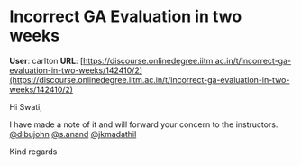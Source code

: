# Incorrect GA Evaluation in two weeks

**User**: carlton
**URL**: [https://discourse.onlinedegree.iitm.ac.in/t/incorrect-ga-evaluation-in-two-weeks/142410/2](https://discourse.onlinedegree.iitm.ac.in/t/incorrect-ga-evaluation-in-two-weeks/142410/2)

Hi Swati,

I have made a note of it and will forward your concern to the instructors. [@dibujohn](/u/dibujohn) [@s.anand](/u/s.anand) [@jkmadathil](/u/jkmadathil)

Kind regards
